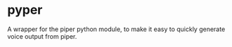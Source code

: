 # pyper
A wrapper for the piper python module, to make it easy to quickly generate voice output from piper.

